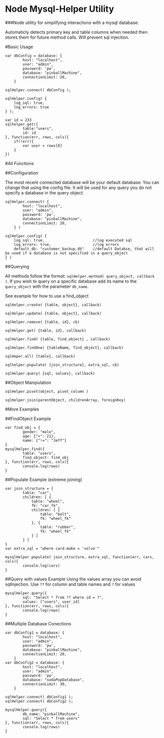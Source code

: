 # Node Mysql-Helper Utility
###Node utility for simplifying interactions with a mysql database.

Automaticly detects primary key and table columns when needed then stores them for future method calls. Will prevent sql injection.

#Basic Usage
```
var dbConfig = database: {
        host: "localhost",
        user: "admin",
        password: 'pw',
        database: "pinballMachine",
        connectionLimit: 20,
    }
    
sqlHelper.connect( dbConfig );

sqlHelper.config( {
    log_sql: true,
    log_errors: true
} );

var id = 233
sqlhelper.get({
        table:"users",
        id: id
}, function(err, rows, cols){
    if(!err){
        var user = rows[0]
    }
})
```
#All Functions

##Configuration

The most recent connected database will be your default database. You can change that using the config file. It will be used for any query you do not specify a database in the query object. 

```
sqlHelper.connect( {
        host: "localhost",
        user: "admin",
        password: 'pw',
        database: "pinballMachine",
        connectionLimit: 20,
    } )
```
```
sqlHelper.config( {
    log_sql: true,                      //log executed sql
    log_errors: true,                   //log errors
    default_db: "customer_backup_db"    //default Databse, that will be used if a database is not specified in a query_object
} )
```

##Querying

All methods follow the format: `sqlHelper.method( query_object, callback )`. If you wish to query on a specific database add its name to the `query_object` with the parameter `db_name`.

See example for how to use a find_object

`sqlHelper.create( {table, object}, callback)`

`sqlHelper.update( {table, object}, callback)`

`sqlHelper.remove( {table, id}, cb)`

`sqlHelper.get( {table, id}, callback)`

`sqlHelper.find( {table, find_object} , callback)`

`sqlHelper.findOne( {tableName, find_object}, callback)`

`sqlHeper.all( {table}, callback)`

`sqlhelper.populate( {join_structure}, extra_sql, cb)`

`sqlHelper.query( {sql, values}, callback)`

##Object Manipulation

`sqlHelper.pivot(object, pivot_column )`

`sqlHelper.join(parentObject, childrenArray, foreignKey)`

#More Examples

##FindObject Example
```
var find_obj = {
        gender: "male",
        age: {">": 21},
        name: {"!=": "Jeff"}
}
mysqlHelper.find({
        table: "users",
        find_object: find_obj
}, function(err, rows, cols){
        console.log(rows)
}
```

##Populate Example (extreme joining)

```
var join_structure = {
        table: "car",
        children: [ {
            table: "wheel",
            fk: "car_fk",
            children: [ {
                table: "bolt",
                fk: "wheel_fk"
            }, {
                table: "rubber",
                fk: "wheel_fk"
            } ]
        } ]
}
var extra_sql = "where card.make = 'volvo'"

mysqlHelper.populate( join_structure, extra_sql, function(err, cars, cols){
        console.log(cars)
}
```

##Query with values Example
Using the values array you can avoid sqlInjection. Use `??` for column and table names and `?` for values
```
mysqlHelper.query({
        sql: "Select * from ?? where id = ?",
        values: ["users", user_id]
}, function(err, rows, cols){
        console.log(rows)
}
```

##Multiple Database Conections
```
var dbConfig1 = database: {
        host: "localhost",
        user: "admin",
        password: 'pw',
        database: "pinballMachine",
        connectionLimit: 20,
    }
var dbConfig2 = database: {
        host: "localhost",
        user: "admin",
        password: 'pw',
        database: "sodaPopDatabase",
        connectionLimit: 30,
    }
    
sqlHelper.connect( dbConfig1 );
sqlHelper.connect( dbConfig2 );

mysqlHelper.query({
        db_name: "pinballMachine",
        sql: "Select * from users"
}, function(err, rows, cols){
        console.log(rows)
}
```

